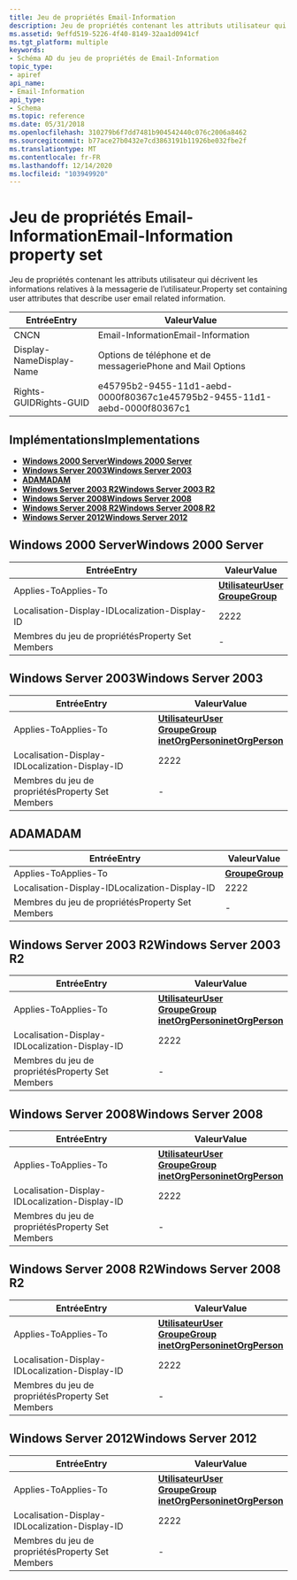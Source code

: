 ```yaml
---
title: Jeu de propriétés Email-Information
description: Jeu de propriétés contenant les attributs utilisateur qui décrivent les informations relatives à la messagerie de l’utilisateur.
ms.assetid: 9effd519-5226-4f40-8149-32aa1d0941cf
ms.tgt_platform: multiple
keywords:
- Schéma AD du jeu de propriétés de Email-Information
topic_type:
- apiref
api_name:
- Email-Information
api_type:
- Schema
ms.topic: reference
ms.date: 05/31/2018
ms.openlocfilehash: 310279b6f7dd7481b904542440c076c2006a8462
ms.sourcegitcommit: b77ace27b0432e7cd3863191b11926be032fbe2f
ms.translationtype: MT
ms.contentlocale: fr-FR
ms.lasthandoff: 12/14/2020
ms.locfileid: "103949920"
---
```

# <a name="email-information-property-set"></a><span data-ttu-id="4564a-104">Jeu de propriétés Email-Information</span><span class="sxs-lookup"><span data-stu-id="4564a-104">Email-Information property set</span></span>

<span data-ttu-id="4564a-105">Jeu de propriétés contenant les attributs utilisateur qui décrivent les informations relatives à la messagerie de l’utilisateur.</span><span class="sxs-lookup"><span data-stu-id="4564a-105">Property set containing user attributes that describe user email related information.</span></span>



| <span data-ttu-id="4564a-106">Entrée</span><span class="sxs-lookup"><span data-stu-id="4564a-106">Entry</span></span> | <span data-ttu-id="4564a-107">Valeur</span><span class="sxs-lookup"><span data-stu-id="4564a-107">Value</span></span> |
|--------------|--------------------------------------|
| <span data-ttu-id="4564a-108">CN</span><span class="sxs-lookup"><span data-stu-id="4564a-108">CN</span></span>           | <span data-ttu-id="4564a-109">Email-Information</span><span class="sxs-lookup"><span data-stu-id="4564a-109">Email-Information</span></span>                    |
| <span data-ttu-id="4564a-110">Display-Name</span><span class="sxs-lookup"><span data-stu-id="4564a-110">Display-Name</span></span> | <span data-ttu-id="4564a-111">Options de téléphone et de messagerie</span><span class="sxs-lookup"><span data-stu-id="4564a-111">Phone and Mail Options</span></span>               |
| <span data-ttu-id="4564a-112">Rights-GUID</span><span class="sxs-lookup"><span data-stu-id="4564a-112">Rights-GUID</span></span>  | <span data-ttu-id="4564a-113">e45795b2-9455-11d1-aebd-0000f80367c1</span><span class="sxs-lookup"><span data-stu-id="4564a-113">e45795b2-9455-11d1-aebd-0000f80367c1</span></span> |



## <a name="implementations"></a><span data-ttu-id="4564a-114">Implémentations</span><span class="sxs-lookup"><span data-stu-id="4564a-114">Implementations</span></span>

-   [<span data-ttu-id="4564a-115">**Windows 2000 Server**</span><span class="sxs-lookup"><span data-stu-id="4564a-115">**Windows 2000 Server**</span></span>](#windows-2000-server)
-   [<span data-ttu-id="4564a-116">**Windows Server 2003**</span><span class="sxs-lookup"><span data-stu-id="4564a-116">**Windows Server 2003**</span></span>](#windows-server-2003)
-   [<span data-ttu-id="4564a-117">**ADAM**</span><span class="sxs-lookup"><span data-stu-id="4564a-117">**ADAM**</span></span>](#adam)
-   [<span data-ttu-id="4564a-118">**Windows Server 2003 R2**</span><span class="sxs-lookup"><span data-stu-id="4564a-118">**Windows Server 2003 R2**</span></span>](#windows-server-2003-r2)
-   [<span data-ttu-id="4564a-119">**Windows Server 2008**</span><span class="sxs-lookup"><span data-stu-id="4564a-119">**Windows Server 2008**</span></span>](#windows-server-2008)
-   [<span data-ttu-id="4564a-120">**Windows Server 2008 R2**</span><span class="sxs-lookup"><span data-stu-id="4564a-120">**Windows Server 2008 R2**</span></span>](#windows-server-2008-r2)
-   [<span data-ttu-id="4564a-121">**Windows Server 2012**</span><span class="sxs-lookup"><span data-stu-id="4564a-121">**Windows Server 2012**</span></span>](#windows-server-2012)

## <a name="windows-2000-server"></a><span data-ttu-id="4564a-122">Windows 2000 Server</span><span class="sxs-lookup"><span data-stu-id="4564a-122">Windows 2000 Server</span></span>



| <span data-ttu-id="4564a-123">Entrée</span><span class="sxs-lookup"><span data-stu-id="4564a-123">Entry</span></span> | <span data-ttu-id="4564a-124">Valeur</span><span class="sxs-lookup"><span data-stu-id="4564a-124">Value</span></span> |
|-------------------------|-----------------------------------------------------------------------|
| <span data-ttu-id="4564a-125">Applies-To</span><span class="sxs-lookup"><span data-stu-id="4564a-125">Applies-To</span></span>              | [<span data-ttu-id="4564a-126">**Utilisateur**</span><span class="sxs-lookup"><span data-stu-id="4564a-126">**User**</span></span>](c-user.md)<br/> [<span data-ttu-id="4564a-127">**Groupe**</span><span class="sxs-lookup"><span data-stu-id="4564a-127">**Group**</span></span>](c-group.md)<br/> |
| <span data-ttu-id="4564a-128">Localisation-Display-ID</span><span class="sxs-lookup"><span data-stu-id="4564a-128">Localization-Display-ID</span></span> | <span data-ttu-id="4564a-129">22</span><span class="sxs-lookup"><span data-stu-id="4564a-129">22</span></span>                                                                    |
| <span data-ttu-id="4564a-130">Membres du jeu de propriétés</span><span class="sxs-lookup"><span data-stu-id="4564a-130">Property Set Members</span></span>    | \-                                                                    |



## <a name="windows-server-2003"></a><span data-ttu-id="4564a-131">Windows Server 2003</span><span class="sxs-lookup"><span data-stu-id="4564a-131">Windows Server 2003</span></span>



| <span data-ttu-id="4564a-132">Entrée</span><span class="sxs-lookup"><span data-stu-id="4564a-132">Entry</span></span> | <span data-ttu-id="4564a-133">Valeur</span><span class="sxs-lookup"><span data-stu-id="4564a-133">Value</span></span> |
|-------------------------|---------------------------------------------------------------------------------------------------------------------------|
| <span data-ttu-id="4564a-134">Applies-To</span><span class="sxs-lookup"><span data-stu-id="4564a-134">Applies-To</span></span>              | [<span data-ttu-id="4564a-135">**Utilisateur**</span><span class="sxs-lookup"><span data-stu-id="4564a-135">**User**</span></span>](c-user.md)<br/> [<span data-ttu-id="4564a-136">**Groupe**</span><span class="sxs-lookup"><span data-stu-id="4564a-136">**Group**</span></span>](c-group.md)<br/> [<span data-ttu-id="4564a-137">**inetOrgPerson**</span><span class="sxs-lookup"><span data-stu-id="4564a-137">**inetOrgPerson**</span></span>](c-inetorgperson.md)<br/> |
| <span data-ttu-id="4564a-138">Localisation-Display-ID</span><span class="sxs-lookup"><span data-stu-id="4564a-138">Localization-Display-ID</span></span> | <span data-ttu-id="4564a-139">22</span><span class="sxs-lookup"><span data-stu-id="4564a-139">22</span></span>                                                                                                                        |
| <span data-ttu-id="4564a-140">Membres du jeu de propriétés</span><span class="sxs-lookup"><span data-stu-id="4564a-140">Property Set Members</span></span>    | \-                                                                                                                        |



## <a name="adam"></a><span data-ttu-id="4564a-141">ADAM</span><span class="sxs-lookup"><span data-stu-id="4564a-141">ADAM</span></span>



| <span data-ttu-id="4564a-142">Entrée</span><span class="sxs-lookup"><span data-stu-id="4564a-142">Entry</span></span> | <span data-ttu-id="4564a-143">Valeur</span><span class="sxs-lookup"><span data-stu-id="4564a-143">Value</span></span> |
|-------------------------|-------------------------------------|
| <span data-ttu-id="4564a-144">Applies-To</span><span class="sxs-lookup"><span data-stu-id="4564a-144">Applies-To</span></span>              | [<span data-ttu-id="4564a-145">**Groupe**</span><span class="sxs-lookup"><span data-stu-id="4564a-145">**Group**</span></span>](c-group.md)<br/> |
| <span data-ttu-id="4564a-146">Localisation-Display-ID</span><span class="sxs-lookup"><span data-stu-id="4564a-146">Localization-Display-ID</span></span> | <span data-ttu-id="4564a-147">22</span><span class="sxs-lookup"><span data-stu-id="4564a-147">22</span></span>                                  |
| <span data-ttu-id="4564a-148">Membres du jeu de propriétés</span><span class="sxs-lookup"><span data-stu-id="4564a-148">Property Set Members</span></span>    | \-                                  |



## <a name="windows-server-2003-r2"></a><span data-ttu-id="4564a-149">Windows Server 2003 R2</span><span class="sxs-lookup"><span data-stu-id="4564a-149">Windows Server 2003 R2</span></span>



| <span data-ttu-id="4564a-150">Entrée</span><span class="sxs-lookup"><span data-stu-id="4564a-150">Entry</span></span> | <span data-ttu-id="4564a-151">Valeur</span><span class="sxs-lookup"><span data-stu-id="4564a-151">Value</span></span> |
|-------------------------|---------------------------------------------------------------------------------------------------------------------------|
| <span data-ttu-id="4564a-152">Applies-To</span><span class="sxs-lookup"><span data-stu-id="4564a-152">Applies-To</span></span>              | [<span data-ttu-id="4564a-153">**Utilisateur**</span><span class="sxs-lookup"><span data-stu-id="4564a-153">**User**</span></span>](c-user.md)<br/> [<span data-ttu-id="4564a-154">**Groupe**</span><span class="sxs-lookup"><span data-stu-id="4564a-154">**Group**</span></span>](c-group.md)<br/> [<span data-ttu-id="4564a-155">**inetOrgPerson**</span><span class="sxs-lookup"><span data-stu-id="4564a-155">**inetOrgPerson**</span></span>](c-inetorgperson.md)<br/> |
| <span data-ttu-id="4564a-156">Localisation-Display-ID</span><span class="sxs-lookup"><span data-stu-id="4564a-156">Localization-Display-ID</span></span> | <span data-ttu-id="4564a-157">22</span><span class="sxs-lookup"><span data-stu-id="4564a-157">22</span></span>                                                                                                                        |
| <span data-ttu-id="4564a-158">Membres du jeu de propriétés</span><span class="sxs-lookup"><span data-stu-id="4564a-158">Property Set Members</span></span>    | \-                                                                                                                        |



## <a name="windows-server-2008"></a><span data-ttu-id="4564a-159">Windows Server 2008</span><span class="sxs-lookup"><span data-stu-id="4564a-159">Windows Server 2008</span></span>



| <span data-ttu-id="4564a-160">Entrée</span><span class="sxs-lookup"><span data-stu-id="4564a-160">Entry</span></span> | <span data-ttu-id="4564a-161">Valeur</span><span class="sxs-lookup"><span data-stu-id="4564a-161">Value</span></span> |
|-------------------------|---------------------------------------------------------------------------------------------------------------------------|
| <span data-ttu-id="4564a-162">Applies-To</span><span class="sxs-lookup"><span data-stu-id="4564a-162">Applies-To</span></span>              | [<span data-ttu-id="4564a-163">**Utilisateur**</span><span class="sxs-lookup"><span data-stu-id="4564a-163">**User**</span></span>](c-user.md)<br/> [<span data-ttu-id="4564a-164">**Groupe**</span><span class="sxs-lookup"><span data-stu-id="4564a-164">**Group**</span></span>](c-group.md)<br/> [<span data-ttu-id="4564a-165">**inetOrgPerson**</span><span class="sxs-lookup"><span data-stu-id="4564a-165">**inetOrgPerson**</span></span>](c-inetorgperson.md)<br/> |
| <span data-ttu-id="4564a-166">Localisation-Display-ID</span><span class="sxs-lookup"><span data-stu-id="4564a-166">Localization-Display-ID</span></span> | <span data-ttu-id="4564a-167">22</span><span class="sxs-lookup"><span data-stu-id="4564a-167">22</span></span>                                                                                                                        |
| <span data-ttu-id="4564a-168">Membres du jeu de propriétés</span><span class="sxs-lookup"><span data-stu-id="4564a-168">Property Set Members</span></span>    | \-                                                                                                                        |



## <a name="windows-server-2008-r2"></a><span data-ttu-id="4564a-169">Windows Server 2008 R2</span><span class="sxs-lookup"><span data-stu-id="4564a-169">Windows Server 2008 R2</span></span>



| <span data-ttu-id="4564a-170">Entrée</span><span class="sxs-lookup"><span data-stu-id="4564a-170">Entry</span></span> | <span data-ttu-id="4564a-171">Valeur</span><span class="sxs-lookup"><span data-stu-id="4564a-171">Value</span></span> |
|-------------------------|---------------------------------------------------------------------------------------------------------------------------|
| <span data-ttu-id="4564a-172">Applies-To</span><span class="sxs-lookup"><span data-stu-id="4564a-172">Applies-To</span></span>              | [<span data-ttu-id="4564a-173">**Utilisateur**</span><span class="sxs-lookup"><span data-stu-id="4564a-173">**User**</span></span>](c-user.md)<br/> [<span data-ttu-id="4564a-174">**Groupe**</span><span class="sxs-lookup"><span data-stu-id="4564a-174">**Group**</span></span>](c-group.md)<br/> [<span data-ttu-id="4564a-175">**inetOrgPerson**</span><span class="sxs-lookup"><span data-stu-id="4564a-175">**inetOrgPerson**</span></span>](c-inetorgperson.md)<br/> |
| <span data-ttu-id="4564a-176">Localisation-Display-ID</span><span class="sxs-lookup"><span data-stu-id="4564a-176">Localization-Display-ID</span></span> | <span data-ttu-id="4564a-177">22</span><span class="sxs-lookup"><span data-stu-id="4564a-177">22</span></span>                                                                                                                        |
| <span data-ttu-id="4564a-178">Membres du jeu de propriétés</span><span class="sxs-lookup"><span data-stu-id="4564a-178">Property Set Members</span></span>    | \-                                                                                                                        |



## <a name="windows-server-2012"></a><span data-ttu-id="4564a-179">Windows Server 2012</span><span class="sxs-lookup"><span data-stu-id="4564a-179">Windows Server 2012</span></span>



| <span data-ttu-id="4564a-180">Entrée</span><span class="sxs-lookup"><span data-stu-id="4564a-180">Entry</span></span> | <span data-ttu-id="4564a-181">Valeur</span><span class="sxs-lookup"><span data-stu-id="4564a-181">Value</span></span> |
|-------------------------|---------------------------------------------------------------------------------------------------------------------------|
| <span data-ttu-id="4564a-182">Applies-To</span><span class="sxs-lookup"><span data-stu-id="4564a-182">Applies-To</span></span>              | [<span data-ttu-id="4564a-183">**Utilisateur**</span><span class="sxs-lookup"><span data-stu-id="4564a-183">**User**</span></span>](c-user.md)<br/> [<span data-ttu-id="4564a-184">**Groupe**</span><span class="sxs-lookup"><span data-stu-id="4564a-184">**Group**</span></span>](c-group.md)<br/> [<span data-ttu-id="4564a-185">**inetOrgPerson**</span><span class="sxs-lookup"><span data-stu-id="4564a-185">**inetOrgPerson**</span></span>](c-inetorgperson.md)<br/> |
| <span data-ttu-id="4564a-186">Localisation-Display-ID</span><span class="sxs-lookup"><span data-stu-id="4564a-186">Localization-Display-ID</span></span> | <span data-ttu-id="4564a-187">22</span><span class="sxs-lookup"><span data-stu-id="4564a-187">22</span></span>                                                                                                                        |
| <span data-ttu-id="4564a-188">Membres du jeu de propriétés</span><span class="sxs-lookup"><span data-stu-id="4564a-188">Property Set Members</span></span>    | \-                                                                                                                        |



 

 






